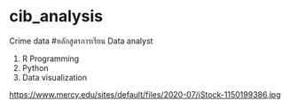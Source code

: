 # cib_analysis
Crime data
#หลักสูตรการเรียน Data analyst 
1. R Programming
2. Python
3. Data visualization

https://www.mercy.edu/sites/default/files/2020-07/iStock-1150199386.jpg
